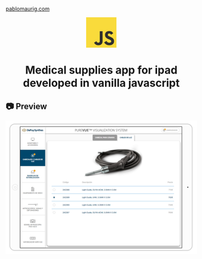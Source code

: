 [pablomaurig.com](https://pablomaurig.com)

<p align="center">
  <img src="https://raw.githubusercontent.com/pablomaurig/purevue/ecf87610d93f59e0dd300d326eb6ff24fef120b3/javascript-logo.svg" alt="JS logo" width="80" height="80">
</p>
<h1 align="center">
  Medical supplies app for ipad developed in vanilla javascript
</h1>

## 📷 Preview

![Preview](./preview.PNG)

```

```
